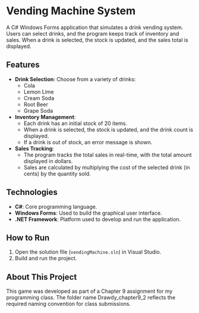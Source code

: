 # Vending Machine System
A C# Windows Forms application that simulates a drink vending system. Users can select drinks, and the program keeps track of inventory and sales. 
When a drink is selected, the stock is updated, and the sales total is displayed.

## Features
- **Drink Selection**: Choose from a variety of drinks:
  - Cola
  - Lemon Lime
  - Cream Soda
  - Root Beer
  - Grape Soda
- **Inventory Management**:
  - Each drink has an initial stock of 20 items.
  - When a drink is selected, the stock is updated, and the drink count is displayed.
  - If a drink is out of stock, an error message is shown.
- **Sales Tracking**:
  - The program tracks the total sales in real-time, with the total amount displayed in dollars.
  - Sales are calculated by multiplying the cost of the selected drink (in cents) by the quantity sold.

## Technologies
- **C#**: Core programming language.
- **Windows Forms**: Used to build the graphical user interface.
- **.NET Framework**: Platform used to develop and run the application.

## How to Run
1. Open the solution file (`vendingMachine.sln`) in Visual Studio.
2. Build and run the project.

## About This Project
This game was developed as part of a Chapter 9 assignment for my programming class. 
The folder name Drawdy_chapter9_2 reflects the required naming convention for class submissions.
